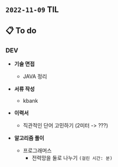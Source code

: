 ## `2022-11-09` TIL

## 📋 To do

### DEV

+ **기술 면접**
  + JAVA 정리

+ **서류 작성**
  + kbank

+ **이력서**
  + 직관적인 단어 고민하기 (2미터 -> ???)

+ **알고리즘 풀이**
  + 프로그래머스
    + 전력망을 둘로 나누기 `(걸린 시간: 분)`